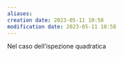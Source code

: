 ```yaml
---
aliases: 
creation date: 2023-05-11 10:58
modification date: 2023-05-11 10:58
---
```


Nel caso dell'ispezione quadratica 



